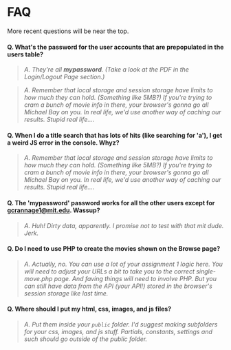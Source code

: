 # FAQ

More recent questions will be near the top.

#### Q. What's the password for the user accounts that are prepopulated in the users table?

> _A. They're all **mypassword**. (Take a look at the PDF in the Login/Logout Page section.)_

> _A. Remember that local storage and session storage have limits to how much they can hold. (Something like 5MB?) If you're trying to cram a bunch of movie info in there, your browser's gonna go all Michael Bay on you. In real life, we'd use another way of caching our results. Stupid real life...._ 

#### Q. When I do a title search that has lots of hits (like searching for 'a'), I get a weird JS error in the console. Whyz?

> _A. Remember that local storage and session storage have limits to how much they can hold. (Something like 5MB?) If you're trying to cram a bunch of movie info in there, your browser's gonna go all Michael Bay on you. In real life, we'd use another way of caching our results. Stupid real life...._ 

#### Q. The 'mypassword' password works for all the other users except for gcrannage1@mit.edu. Wassup?

> _A. Huh! Dirty data, apparently. I promise not to test with that mit dude. Jerk._ 

#### Q. Do I need to use PHP to create the movies shown on the Browse page?

> _A. Actually, no. You can use a lot of your assignment 1 logic here.  You will need to adjust your URLs a bit to take you to the correct single-move.php page. And faving things will need to involve PHP. But you can still have data from the API (your API!) stored in the browser's session storage like last time._ 

#### Q. Where should I put my html, css, images, and js files?

> _A. Put them inside your `public` folder. I'd suggest making subfolders for your css, images, and js stuff. Partials, constants, settings and such should go outside of the public folder._ 
